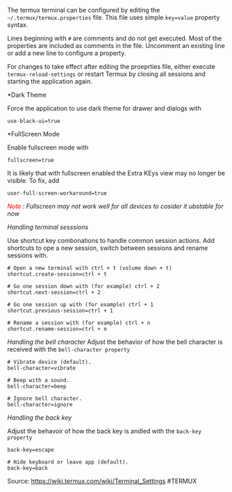 The termux terminal can be configured by editing the 
```~/.termux/termux.properties``` file. This file uses simple
```key=value``` property syntax.

Lines beginning with 
```#``` are comments and do not get executed. Most of the properties are included as comments in the file. Uncomment an existing line or add a new line to configure a property.

For changes to take effect after editing the proeprties file, either execute 
```termux-reload-settings``` or restart Termux by closing all sessions and starting the application again.

*Dark Theme

Force the application to use dark theme for drawer and dialogs with 

``` 
use-black-ui=true 
``` 

*FullScreen Mode

Enable fullscreen mode with 
```
fullscreen=true
``` 

It is likely that with fullscreen enabled the Extra KEys view may no longer be visible. To fix, add 
``` 
user-full-screen-workaround=true
```

<font color="#ff0000">*Note*</font> : *Fullscreen may not work well for all devices to cosider it ubstable for now*

*Handling terminal sesssions*

Use shortcut key combonations to handle common session actions. Add shortcuts to ope a new session, switch between sessions and rename sessions with. 

```
# Open a new terminal with ctrl + t (volume down + t)
shortcut.create-session=ctrl + t

# Go one session down with (for example) ctrl + 2
shortcut.next-session=ctrl + 2

# Go one session up with (for example) ctrl + 1
shortcut.previous-session=ctrl + 1

# Rename a session with (for example) ctrl + n
shortcut.rename-session=ctrl + n
```

*Handling the bell character*
Adjust the behavior of how the bell character is received with the ``bell-character property``
```
# Vibrate device (default).
bell-character=vibrate

# Beep with a sound.
bell-character=beep

# Ignore bell character.
bell-character=ignore
```

*Handling the back key*

Adjust the behavoir of how the back key is andled with the 
```back-key property``` 
```# Send the Escape key.
back-key=escape

# Hide keyboard or leave app (default).
back-key=back
```

Source: https://wiki.termux.com/wiki/Terminal_Settings 
#TERMUX 